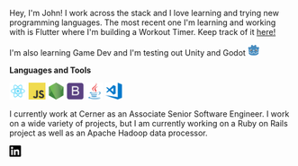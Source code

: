 Hey, I'm John! I work across the stack and I love learning and trying new programming languages. The most recent one I'm learning and working with is Flutter where I'm building a Workout Timer. Keep track of it [here!](https://github.com/Johnnyk737/workout-timer)

I'm also learning Game Dev and I'm testing out Unity and Godot <code><img height="20" src="https://raw.githubusercontent.com/github/explore/master/topics/godot/godot.png"></code>

**Languages and Tools**

<code><img height="30" src="https://raw.githubusercontent.com/github/explore/master/topics/react/react.png"></code>
<code><img height="30" src="https://raw.githubusercontent.com/github/explore/master/topics/javascript/javascript.png"></code>
<code><img height="30" src="https://raw.githubusercontent.com/github/explore/master/topics/nodejs/nodejs.png"></code>
<code><img height="30" src="./img/bootstrap-plain.svg"></code>
<code><img height="30" src="./img/java-original.svg"></code>
<code><img height="30" src="https://raw.githubusercontent.com/github/explore/master/topics/visual-studio-code/visual-studio-code.png"></code>

I currently work at Cerner as an Associate Senior Software Engineer. I work on a wide variety of projects, but I am currently working on a Ruby on Rails project as well as an Apache Hadoop data processor.


<a href="https://www.linkedin.com/in/john-k-0a915096/">
  <img height="20" src="./img/In-Black-94px-TM.png" alt="John's LinkedIn" />
</a>
<!-- <a href="https://www.instagram.com/johnnyk737">
  <img height="20" src="./img/instagram-black.png" alt="John's LinkedIn" />
</a> -->
<!-- <a href="https://johnnyk737.github.io/">
  <img height="20" src="./img/github-original.svg" alt="John's LinkedIn" />
</a> -->
